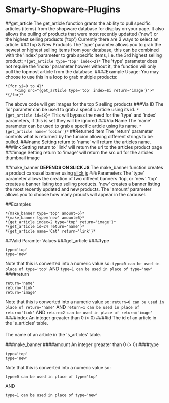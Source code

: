 # Smarty-Shopware-Plugins
##get_article
The get_article function grants the ability to pull specific articles (items) from the shopware database for display on your page. It also allows the pulling of products that were most recently updatted ('new') or the highest selling products ('top')
Currently there are 3 ways to select an article:
###Top & New Products
The 'type' paramter allows you to grab the newest or highest selling items from your database, this can be combined with the 'index' parameter to grab specific items, i.e. the 3rd highest selling product;
```*{get_article type='top' index=2}*```
The 'type' parameter does not require the 'index' parameter howver without it, the function will only pull the topmost article from the database.
####Example Usage:
You may choose to use this in a loop to grab multiple products:
```
*{for $i=0 to 4}*
    *<img src="{get_article type='top' index=$i return='image'}">*
*{/for}*
```
The above code will get images for the top 5 selling products
###Via ID
The 'id' paramter can be used to grab a specific article using its id.
```*{get_article id=48}*```
This will bypass the need for the 'type' and 'index' parameters, if this is set they will be ignored
###Via Name
The 'name' parameter can be used to grab a specific article using its name.
```*{get_article name='foobar'}*```
##Returned item
The 'return' parameter controls what is returned by the funcion allowing different strings to be pulled.
###name
Setting return to 'name' will return the articles name.
###link
Setting return to 'link' will return the url to the articles product page
###image
Setting return to 'image' will return the src url for the articles thumbnail image

##make_banner
**DEPENDS ON SLICK JS**
The make_banner function creates a product carousel banner using [slick js](http://kenwheeler.github.io/slick/)
###Parameters
The 'type' parameter allows the creation of two diffeent banners 'top, or 'new'. 'top' creates a banner listing top selling products. 'new' creates a banner listing the most recently updated and new products.
The 'amount' parameter allows you to choose how many proucts will appear in the carousel.

##Examples
```
*{make_banner type='top' amount=5}*
*{make_banner type='new' amount=6}*
*{get_article index=2 type='top' return='image'}*
*{get_article id=24 return='name'}*
*{get_article name='Cat' return='link'}*
```

##Valid Paramter Values
###get_article
####type
```
type='top'
type='new'
```
Note that this is converted into a numeric value so:
```type=0 can be used in place of type='top'```
AND
```type=1 can be used in place of type='new'```
####return
```
return='name'
return='link'
return='image'
```
Note that this is converted into a numeric value so:
```return=0 can be used in place of return='name'```
AND
```return=1 can be used in place of return='link'```
AND
```return=2 can be used in place of return='image'```
####index
An integer greaater than 0 (> 0)
####id
The id of an article in the 's_articles' table.
####
The name of an article in the 's_articles' table.

###make_banner
####amount
An integer greaater than 0 (> 0)
####type
```
type='top'
type='new'
```
Note that this is converted into a numeric value so:

```type=0 can be used in place of type='top'```

AND

```type=1 can be used in place of type='new'```


